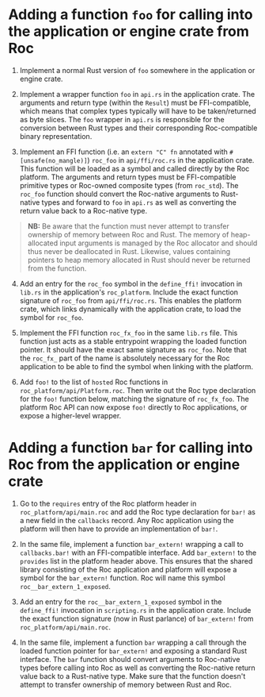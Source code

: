 # Adding a function `foo` for calling into the application or engine crate from Roc

1. Implement a normal Rust version of `foo` somewhere in the application or engine crate.

2. Implement a wrapper function `foo` in `api.rs` in the application crate. The arguments and return type (within the `Result`) must be FFI-compatible, which means that complex types typically will have to be taken/returned as byte slices. The `foo` wrapper in `api.rs` is responsible for the conversion between Rust types and their corresponding Roc-compatible binary representation.

3. Implement an FFI function (i.e. an `extern "C" fn` annotated with `#[unsafe(no_mangle)]`) `roc_foo` in `api/ffi/roc.rs` in the application crate. This function will be loaded as a symbol and called directly by the Roc platform. The arguments and return types must be FFI-compatible primitive types or Roc-owned composite types (from `roc_std`). The `roc_foo` function should convert the Roc-native arguments to Rust-native types and forward to `foo` in `api.rs` as well as converting the return value back to a Roc-native type.

> **NB:** Be aware that the function must never attempt to transfer ownership of memory between Roc and Rust. The memory of heap-allocated input arguments is managed by the Roc allocator and should thus never be deallocated in Rust. Likewise, values containing pointers to heap memory allocated in Rust should never be returned from the function.

4. Add an entry for the `roc_foo` symbol in the `define_ffi!` invocation in `lib.rs` in the application's `roc_platform`. Include the exact function signature of `roc_foo` from `api/ffi/roc.rs`. This enables the platform crate, which links dynamically with the application crate, to load the symbol for `roc_foo`.

5. Implement the FFI function `roc_fx_foo` in the same `lib.rs` file. This function just acts as a stable entrypoint wrapping the loaded function pointer. It should have the exact same signature as `roc_foo`. Note that the `roc_fx_` part of the name is absolutely necessary for the Roc application to be able to find the symbol when linking with the platform.

6. Add `foo!` to the list of `hosted` Roc functions in `roc_platform/api/Platform.roc`. Then write out the Roc type declaration for the `foo!` function below, matching the signature of `roc_fx_foo`. The platform Roc API can now expose `foo!` directly to Roc applications, or expose a higher-level wrapper.

# Adding a function `bar` for calling into Roc from the application or engine crate

1. Go to the `requires` entry of the Roc platform header in `roc_platform/api/main.roc` and add the Roc type declaration for `bar!` as a new field in the `callbacks` record. Any Roc application using the platform will then have to provide an implementation of `bar!`.

2. In the same file, implement a function `bar_extern!` wrapping a call to `callbacks.bar!` with an FFI-compatible interface. Add `bar_extern!` to the `provides` list in the platform header above. This ensures that the shared library consisting of the Roc application and platform will expose a symbol for the `bar_extern!` function. Roc will name this symbol `roc__bar_extern_1_exposed`.

3. Add an entry for the `roc__bar_extern_1_exposed` symbol in the `define_ffi!` invocation in `scripting.rs` in the application crate. Include the exact function signature (now in Rust parlance) of `bar_extern!` from `roc_platform/api/main.roc`.

4. In the same file, implement a function `bar` wrapping a call through the loaded function pointer for `bar_extern!` and exposing a standard Rust interface. The `bar` function should convert arguments to Roc-native types before calling into Roc as well as converting the Roc-native return value back to a Rust-native type. Make sure that the function doesn't attempt to transfer ownership of memory between Rust and Roc.
